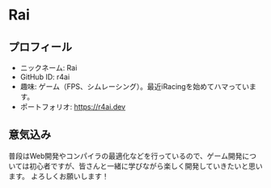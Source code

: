 # Rai

## プロフィール

- ニックネーム: Rai
- GitHub ID: r4ai
- 趣味: ゲーム（FPS、シムレーシング）。最近iRacingを始めてハマっています。
- ポートフォリオ: <https://r4ai.dev>

## 意気込み

普段はWeb開発やコンパイラの最適化などを行っているので、ゲーム開発については初心者ですが、皆さんと一緒に学びながら楽しく開発していきたいと思います。
よろしくお願いします！
